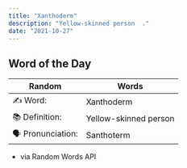 ```yaml
---
title: "Xanthoderm"
description: "Yellow-skinned person  ."
date: "2021-10-27"
---
```


## Word of the Day

| Random           | Words                 |
| ---------------- | --------------------- |
| ✍️ Word:         | Xanthoderm            |
| 📚 Definition:   | Yellow-skinned person |
| 🗣 Pronunciation: | Santhoterm            |

- via Random Words API
